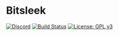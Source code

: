 # Bitsleek

[![Discord](https://img.shields.io/badge/Discord-Join%20chat%20%E2%86%92-738bd7.svg)](https://github.com/vitor-alves/Bitsleek)
[![Build Status](https://travis-ci.com/vitor-alves/Bitsleek.svg?token=VpxRmB8PVztH3z7xNM7D&branch=experimental)](https://travis-ci.com/vitor-alves/Bitsleek)
[![License: GPL v3](https://img.shields.io/badge/License-GPL%20v3-blue.svg)](https://www.gnu.org/licenses/gpl-3.0)
